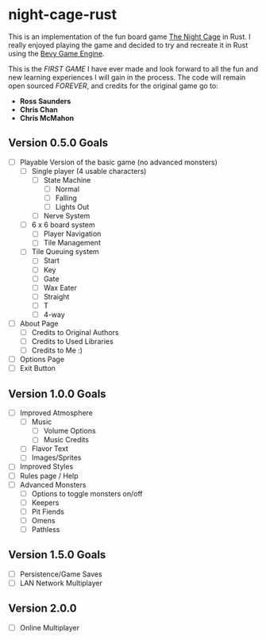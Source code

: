 # night-cage-rust

This is an implementation of the fun board game [The Night Cage](https://www.thenightcage.com/) in Rust. I really 
enjoyed playing the game and decided to try and recreate it in Rust using the [Bevy Game Engine](https://bevyengine.org/).

This is the _FIRST GAME_ I have ever made and look forward to all the fun and new learning experiences I will gain in 
the process. The code will remain open sourced _FOREVER_, and credits for the original game go to:

- **Ross Saunders**
- **Chris Chan**
- **Chris McMahon**

## Version 0.5.0 Goals

- [ ] Playable Version of the basic game (no advanced monsters)
  - [ ] Single player (4 usable characters)
    - [ ] State Machine
      - [ ] Normal
      - [ ] Falling
      - [ ] Lights Out
    - [ ] Nerve System
  - [ ] 6 x 6 board system
    - [ ] Player Navigation
    - [ ] Tile Management
  - [ ] Tile Queuing system
    - [ ] Start
    - [ ] Key
    - [ ] Gate
    - [ ] Wax Eater
    - [ ] Straight
    - [ ] T
    - [ ] 4-way
- [ ] About Page
  - [ ] Credits to Original Authors
  - [ ] Credits to Used Libraries
  - [ ] Credits to Me :)
- [ ] Options Page
- [ ] Exit Button

## Version 1.0.0 Goals

- [ ] Improved Atmosphere
  - [ ] Music
    - [ ] Volume Options
    - [ ] Music Credits
  - [ ] Flavor Text
  - [ ] Images/Sprites
- [ ] Improved Styles
- [ ] Rules page / Help
- [ ] Advanced Monsters
  - [ ] Options to toggle monsters on/off
  - [ ] Keepers
  - [ ] Pit Fiends
  - [ ] Omens
  - [ ] Pathless

## Version 1.5.0 Goals

- [ ] Persistence/Game Saves
- [ ] LAN Network Multiplayer

## Version 2.0.0 

- [ ] Online Multiplayer